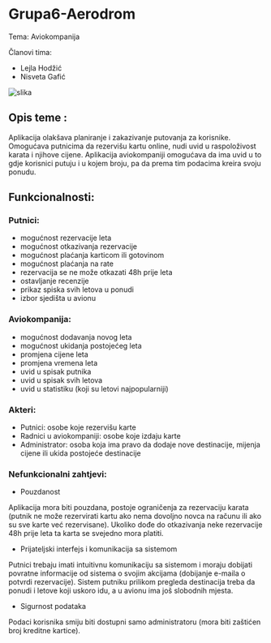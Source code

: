 # Grupa6-Aerodrom
Tema: Aviokompanija

Članovi tima: 

- Lejla Hodžić
- Nisveta Gafić

![slika](https://www.pngitem.com/pimgs/m/331-3316329_transparent-aviao-png-transparent-background-airplane-png-png.png)

## Opis teme : 
Aplikacija olakšava planiranje i zakazivanje putovanja za korisnike. Omogućava putnicima da rezervišu kartu online, nudi uvid u raspoloživost karata i njihove cijene. Aplikacija aviokompaniji omogućava da ima uvid u to gdje korisnici putuju i u kojem broju, pa da prema tim podacima kreira svoju ponudu.

## Funkcionalnosti:

### Putnici: 
* mogućnost rezervacije leta
* mogućnost otkazivanja rezervacije
* mogućnost plaćanja karticom ili gotovinom
* mogućnost plaćanja na rate
* rezervacija se ne može otkazati 48h prije leta
* ostavljanje recenzije
* prikaz spiska svih letova u ponudi
* izbor sjedišta u avionu

###	Aviokompanija:
* mogućnost dodavanja novog leta
* mogućnost ukidanja postojećeg leta
* promjena cijene leta
* promjena vremena leta
* uvid u spisak putnika 
* uvid u spisak svih letova
* uvid u statistiku (koji su letovi najpopularniji)

### Akteri:
* Putnici: osobe koje rezervišu karte
* Radnici u aviokompaniji: osobe koje izdaju karte
* Administrator: osoba koja ima pravo da dodaje nove destinacije, mijenja cijene ili ukida postojeće destinacije

### Nefunkcionalni zahtjevi:
* Pouzdanost 

Aplikacija mora biti pouzdana, postoje ograničenja za rezervaciju karata (putnik ne može rezervirati kartu ako nema dovoljno novca na računu ili ako su sve karte već rezervisane). Ukoliko dođe do otkazivanja neke rezervacije 48h prije leta ta karta se svejedno mora platiti.

* Prijateljski interfejs i komunikacija sa sistemom

Putnici trebaju imati intuitivnu komunikaciju sa sistemom i moraju dobijati povratne informacije od sistema o svojim akcijama (dobijanje e-maila o potvrdi rezervacije). Sistem putniku prilikom pregleda destinacija treba da ponudi i letove koji uskoro idu, a u avionu ima još slobodnih mjesta.

* Sigurnost podataka

Podaci korisnika smiju biti dostupni samo administratoru (mora biti zaštićen broj kreditne kartice).


